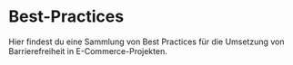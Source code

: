 # Best-Practices
Hier findest du eine Sammlung von Best Practices für die Umsetzung von Barrierefreiheit in E-Commerce-Projekten.